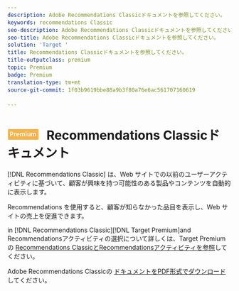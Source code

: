 ```yaml
---
description: Adobe Recommendations Classicドキュメントを参照してください。
keywords: recommendations Classic
seo-description: Adobe Recommendations Classicドキュメントを参照してください。
seo-title: Adobe Recommendations Classicドキュメントを参照してください。
solution: 'Target '
title: Recommendations Classicドキュメントを参照してください。
title-outputclass: premium
topic: Premium
badge: Premium
translation-type: tm+mt
source-git-commit: 1f03b9619bbe88a9b3f80a76e6ac561707160619

---
```



# ![Premium](/help/assets/premium.png) Recommendations Classicドキュメント

[!DNL Recommendations Classic] は、Web サイトでの以前のユーザーアクティビティに基づいて、顧客が興味を持つ可能性のある製品やコンテンツを自動的に表示します。

Recommendations を使用すると、顧客が知らなかった品目を表示し、Web サイトの売上を促進できます。

in [!DNL Recommendations Classic][!DNL Target Premium]and Recommendationsアクティビティの選択について詳しくは、Target Premiumの [Recommendations ClassicとRecommendationsアクティビティを参照](/help/c-recommendations/c-recommendations-faq/recommendations-classic-versus-recommendations-activities-target-premium.md)してください。

Adobe Recommendations Classicの [ドキュメントをPDF形式でダウンロード](/help/assets/adobe-recommendations-classic.pdf) してください。